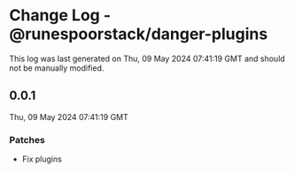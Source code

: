 # Change Log - @runespoorstack/danger-plugins

This log was last generated on Thu, 09 May 2024 07:41:19 GMT and should not be manually modified.

## 0.0.1
Thu, 09 May 2024 07:41:19 GMT

### Patches

- Fix plugins

